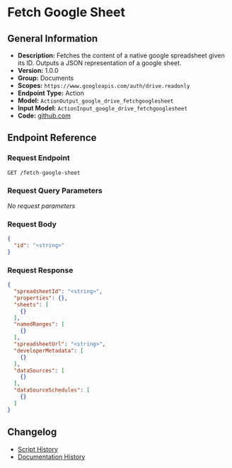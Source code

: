 <!-- BEGIN GENERATED CONTENT -->
# Fetch Google Sheet

## General Information

- **Description:** Fetches the content of a native google spreadsheet given its ID. Outputs
a JSON representation of a google sheet.
- **Version:** 1.0.0
- **Group:** Documents
- **Scopes:** `https://www.googleapis.com/auth/drive.readonly`
- **Endpoint Type:** Action
- **Model:** `ActionOutput_google_drive_fetchgooglesheet`
- **Input Model:** `ActionInput_google_drive_fetchgooglesheet`
- **Code:** [github.com](https://github.com/NangoHQ/integration-templates/tree/main/integrations/google-drive/actions/fetch-google-sheet.ts)


## Endpoint Reference

### Request Endpoint

`GET /fetch-google-sheet`

### Request Query Parameters

_No request parameters_

### Request Body

```json
{
  "id": "<string>"
}
```

### Request Response

```json
{
  "spreadsheetId": "<string>",
  "properties": {},
  "sheets": [
    {}
  ],
  "namedRanges": [
    {}
  ],
  "spreadsheetUrl": "<string>",
  "developerMetadata": [
    {}
  ],
  "dataSources": [
    {}
  ],
  "dataSourceSchedules": [
    {}
  ]
}
```

## Changelog

- [Script History](https://github.com/NangoHQ/integration-templates/commits/main/integrations/google-drive/actions/fetch-google-sheet.ts)
- [Documentation History](https://github.com/NangoHQ/integration-templates/commits/main/integrations/google-drive/actions/fetch-google-sheet.md)

<!-- END  GENERATED CONTENT -->

